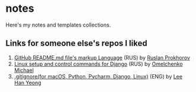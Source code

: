 # notes
Here's my notes and templates collections.
## Links for someone else's repos I liked
1. [GitHub README.md file's markup Language](https://github.com/GnuriaN/format-README) (RUS) by [Ruslan Prokhorov](https://github.com/GnuriaN)
2. [Linux setup and control commands for  Django](https://gist.github.com/DJWOMS/11f91f60def49d7bd1ca9c5dc4bbc3dc) (RUS) by [Omelchenko Michael](https://gist.github.com/DJWOMS)
3. [.gitignore(for macOS, Python, Pycharm, Django, Linux)](https://gist.github.com/LeeHanYeong/463837a5c5338fa745c0f3b9b2fba5f0) (ENG) by [Lee Han Yeong](https://gist.github.com/LeeHanYeong)

